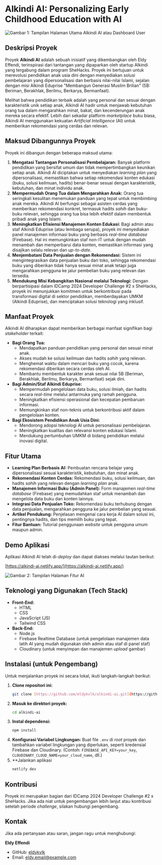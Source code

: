 # Alkindi AI: Personalizing Early Childhood Education with AI

![Gambar 1: Tampilan Halaman Utama Alkindi AI atau Dashboard User](https://github.com/user-attachments/assets/32ea0f11-804d-4593-9e64-8d80f93233df)


## Deskripsi Proyek

Proyek **Alkindi AI** adalah sebuah inisiatif yang dikembangkan oleh Eldy Effendi, terinspirasi dari tantangan yang dipaparkan oleh startup Alkindi yang tergabung dalam program SheHacks. Proyek ini bertujuan untuk merevolusi pendidikan anak usia dini dengan menyediakan solusi pembelajaran yang dipersonalisasi dan berbasis nilai-nilai Islami, sejalan dengan misi Alkindi Eduprise "Membangun Generasi Muslim Brilian" (5B: Beriman, Berakhlak, Berilmu, Berkarya, Bermanfaat).

Melihat bahwa pendidikan terbaik adalah yang personal dan sesuai dengan karakteristik unik setiap anak, Alkindi AI hadir untuk menjawab kebutuhan orang tua dalam mengarahkan minat, bakat, dan kecenderungan anak mereka secara efektif. Lebih dari sekadar platform *marketplace* buku biasa, Alkindi AI menggunakan kekuatan *Artificial Intelligence* (AI) untuk memberikan rekomendasi yang cerdas dan relevan.

## Maksud Dibangunnya Proyek

Proyek ini dibangun dengan beberapa maksud utama:

1.  **Mengatasi Tantangan Personalisasi Pembelajaran:** Banyak platform pendidikan yang bersifat umum dan tidak mempertimbangkan keunikan setiap anak. Alkindi AI diciptakan untuk menyediakan *learning plan* yang dipersonalisasi, memastikan bahwa setiap rekomendasi konten edukasi (buku, solusi keilmuan, hadits) benar-benar sesuai dengan karakteristik, kebutuhan, dan minat individu anak.
2.  **Mempermudah Orang Tua dalam Mengarahkan Anak:** Orang tua seringkali kesulitan menemukan panduan yang tepat untuk membimbing anak mereka. Alkindi AI berfungsi sebagai asisten cerdas yang memberikan rekomendasi konkret, termasuk hadits *sahih* dan buku-buku relevan, sehingga orang tua bisa lebih efektif dalam membentuk pribadi anak yang Islami.
3.  **Meningkatkan Efisiensi Manajemen Konten Edukasi:** Bagi admin atau staf Alkindi Eduprise (atau lembaga serupa), proyek ini menyediakan panel manajemen informasi buku yang berbasis *real-time database* (Firebase). Hal ini memungkinkan staf non-IT untuk dengan mudah menambah dan memperbarui data konten, memastikan informasi yang disajikan selalu relevan dan *up-to-date*.
4.  **Menjembatani Data Penjualan dengan Rekomendasi:** Sistem ini mengintegrasikan data penjualan buku dari toko, sehingga rekomendasi buku yang diberikan tidak hanya sesuai minat anak tetapi juga mengarahkan pengguna ke jalur pembelian buku yang relevan dan tersedia.
5.  **Mendukung Misi Kebangkitan Nasional melalui Teknologi:** Dengan berpartisipasi dalam IDCamp 2024 Developer Challenge #2 x SheHacks, proyek ini menunjukkan komitmen untuk berkontribusi pada transformasi digital di sektor pendidikan, memberdayakan UMKM (Alkindi Eduprise), dan menciptakan solusi teknologi yang inklusif.

## Manfaat Proyek

Alkindi AI diharapkan dapat memberikan berbagai manfaat signifikan bagi *stakeholder* terkait:

* **Bagi Orang Tua:**
    * Mendapatkan panduan pendidikan yang personal dan sesuai minat anak.
    * Akses mudah ke solusi keilmuan dan hadits *sahih* yang relevan.
    * Menghemat waktu dalam mencari buku yang cocok, karena rekomendasi diberikan secara cerdas oleh AI.
    * Membantu membentuk karakter anak sesuai nilai 5B (Beriman, Berakhlak, Berilmu, Berkarya, Bermanfaat) sejak dini.
* **Bagi Admin/Staf Alkindi Eduprise:**
    * Mempermudah pengelolaan data buku, solusi ilmiah, dan hadits secara *real-time* melalui antarmuka yang ramah pengguna.
    * Meningkatkan efisiensi operasional dan kecepatan pembaruan informasi.
    * Memungkinkan staf non-teknis untuk berkontribusi aktif dalam pengelolaan konten.
* **Bagi Ekosistem Pendidikan Anak Usia Dini:**
    * Mendorong adopsi teknologi AI untuk personalisasi pembelajaran.
    * Meningkatkan kualitas dan relevansi konten edukasi Islami.
    * Mendukung pertumbuhan UMKM di bidang pendidikan melalui inovasi digital.

## Fitur Utama

* **Learning Plan Berbasis AI:** Pembuatan rencana belajar yang dipersonalisasi sesuai karakteristik, kebutuhan, dan minat anak.
* **Rekomendasi Konten Cerdas:** Rekomendasi buku, solusi keilmuan, dan hadits *sahih* yang relevan dengan *learning plan* anak.
* **Manajemen Informasi Buku (Admin Panel):** Form manajemen *real-time database* (Firebase) yang memudahkan staf untuk menambah dan mengelola data buku dan konten lainnya.
* **Integrasi Data Penjualan Toko:** Rekomendasi buku terhubung dengan data penjualan, mengarahkan pengguna ke jalur pembelian yang sesuai.
* **Artikel Pendukung:** Penjelasan mengenai cara kerja AI dalam solusi ini, pentingnya hadits, dan tips memilih buku yang tepat.
* **Fitur Bantuan:** Tutorial penggunaan *website* untuk pengguna umum maupun admin.

## Demo Aplikasi

Aplikasi Alkindi AI telah di-*deploy* dan dapat diakses melalui tautan berikut:

[https://alkindi-ai.netlify.app/](https://alkindi-ai.netlify.app/)

![Gambar 2: Tampilan Halaman Fitur AI](https://github.com/user-attachments/assets/e51c81d4-4f7a-4d6d-9932-9e8c8455493c)

## Teknologi yang Digunakan (Tech Stack)

* **Front-End:**
    * HTML
    * CSS
    * JavaScript (JS)
    * Tailwind CSS
* **Back-End:**
    * Node.js
    * Firebase Realtime Database (untuk pengelolaan manajemen data latih AI yang mudah digunakan oleh admin atau staf di panel staf)
    * Cloudinary (untuk menyimpan dan manajemen *upload* gambar)

## Instalasi (untuk Pengembang)

Untuk menjalankan proyek ini secara lokal, ikuti langkah-langkah berikut:

1.  **Clone repositori ini:**
    ```bash
    git clone [https://github.com/eldykvlk/alkindi-ai.git](https://github.com/eldykvlk/alkindi-ai.git)
    ```
2.  **Masuk ke direktori proyek:**
    ```bash
    cd alkindi-ai
    ```
3.  **Instal dependensi:**
    ```bash
    npm install
    ```
4.  **Konfigurasi Variabel Lingkungan:**
    Buat file `.env` di *root* proyek dan tambahkan variabel lingkungan yang diperlukan, seperti kredensial Firebase dan Cloudinary. (Contoh: `FIREBASE_API_KEY=your_key`, `CLOUDINARY_CLOUD_NAME=your_cloud_name`, dll.)
5.  **Jalankan aplikasi
    ```bash
    netlify dev
    ```

## Kontribusi

Proyek ini merupakan bagian dari IDCamp 2024 Developer Challenge #2 x SheHacks. Jika ada niat untuk pengembangan lebih lanjut atau kontribusi setelah periode *challenge*, silakan hubungi pengembang.

## Kontak

Jika ada pertanyaan atau saran, jangan ragu untuk menghubungi:

**Eldy Effendi**
* GitHub: [eldykvlk](https://github.com/eldykvlk)
* Email: [eldy.email@example.com](mailto:eldyeffendi9@gmail.com)

